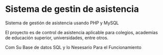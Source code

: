 # Sistema de gestin de asistencia

Sistema de gestión de asistencia usando PHP y MySQL

El proyecto es de control de asistencia aplicable para colegios, academias de educación superior, universidades, entre otros.

Com Su Base de datos SQL y lo Nesesario Para el Funcionamiento
